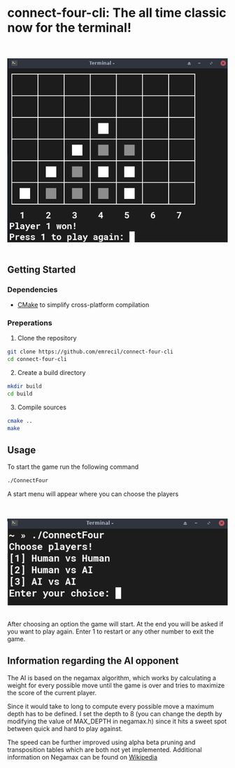 # connect-four-cli: The all time classic now for the terminal!

<p align="center">
  <br></br>
  <img src="img/example_game.png">
  <br></br>
</p>

## Getting Started
### Dependencies ###

- [CMake](https://cmake.org/) to simplify cross-platform compilation

### Preperations ###
1. Clone the repository
```bash
git clone https://github.com/emrecil/connect-four-cli
cd connect-four-cli
```

2. Create a build directory
```bash
mkdir build
cd build
```

3. Compile sources
```bash
cmake ..
make
```

## Usage

To start the game run the following command
```bash
./ConnectFour
```
A start menu will appear where you can choose the players
<p align="center">
  <br></br>
  <img src="img/start_menu.png">
  <br></br>
</p>

After choosing an option the game will start. At the end you will be asked if you want to play again. Enter 1 to restart or any other number to exit the game.

## Information regarding the AI opponent
The AI is based on the negamax algorithm, which works by calculating a weight for every possible move until the game is over and tries to maximize the score of the current player.

Since it would take to long to compute every possible move a maximum depth has to be defined. I set the depth to 8 (you can change the depth by modifying the value of MAX_DEPTH in negamax.h) since it hits a sweet spot between quick and hard to play against. 

The speed can be further improved using alpha beta pruning and transposition tables which are both not yet implemented. Additional information on Negamax can be found on [Wikipedia](https://en.wikipedia.org/wiki/Negamax)
